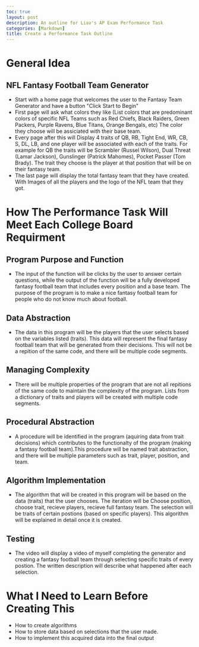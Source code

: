 ```yaml
---
toc: true
layout: post
description: An outline for Liav's AP Exam Performance Task
categories: [Markdown]
title: Create a Performance Task Outline
---
```


# General Idea
## NFL Fantasy Football Team Generator
- Start with a home page that welcomes the user to the Fantasy Team Generator and have a button "Click Start to Begin"
- First page will ask what colors they like (List colors that are predominant colors of specific NFL Teams such as Red Chiefs, Black Raiders, Green Packers, Purple Ravens, Blue Titans, Orange Bengals, etc) The color they choose will be assiciated with their base team.
- Every page after this will Display 4 traits of QB, RB, Tight End, WR, CB, S, DL, LB, and one player will be associated with each of the traits. For example for QB the traits will be Scrambler (Russel Wilson), Dual Threat (Lamar Jackson), Gunslinger (Patrick Mahomes), Pocket Passer (Tom Brady). The trait they choose is the player at that position that will be on their fantasy team.
- The last page will display the total fantasy team that they have created. With Images of all the players and the logo of the NFL team that they got.  

# How The Performance Task Will Meet Each College Board Requirment

## Program Purpose and Function
- The input of the function will be clicks by the user to answer certain questions, while the output of the function will be a fully developed fantasy football team that includes every position and a base team. The purpose of the program is to make a nice fantasy football team for people who do not know much about football.

## Data Abstraction
- The data in this program will be the players that the user selects based on the variables listed (traits). This data will represent the final fantasy football team that will be generated from their decisions. This will not be a repition of the same code, and there will be multiple code segments.

## Managing Complexity
- There will be multiple properties of the program that are not all repitions of the same code to maintain the complexity of the program. Lists from a dictionary of traits and players will be created with multiple code segments. 

## Procedural Abstraction
- A procedure will be identified in the program (aquiring data from trait decisions) which contributes to the functionalty of the program (making a fantasy football team).This procedure will be named trait abstraction, and there will be multiple parameters such as trait, player, position, and team.

## Algorithm Implementation
- The algorithm that will be created in this program will be based on the data (traits) that the user chooses. The iteration will be Choose position, choose trait, recieve players, recieve full fantasy team. The selection will be traits of certain postions (based on specific players). This algorithm will be explained in detail once it is created.

## Testing
- The video will display a video of myself completing the generator and creating a fantasy football team through selecting specific traits of every postion. The written description will describe what happened after each selection.

# What I Need to Learn Before Creating This

- How to create algorithms
- How to store data based on selections that the user made.
- How to implement this acquired data into the final output
